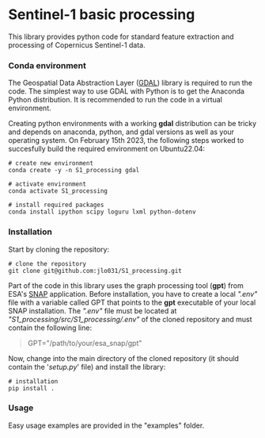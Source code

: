 # Sentinel-1 basic processing
This library provides python code for standard feature extraction and processing of Copernicus Sentinel-1 data.


### Conda environment
The Geospatial Data Abstraction Layer ([GDAL]) library is required to run the code.
The simplest way to use GDAL with Python is to get the Anaconda Python distribution.
It is recommended to run the code in a virtual environment.

Creating python environments with a working __gdal__ distribution can be tricky and depends on anaconda, python, and gdal versions as well as your operating system. On February 15th 2023, the following steps worked to succesfully build the required environment on Ubuntu22.04:

    # create new environment
    conda create -y -n S1_processing gdal
    
    # activate environment
    conda activate S1_processing
    
    # install required packages
    conda install ipython scipy loguru lxml python-dotenv


### Installation

Start by cloning the repository:

    # clone the repository
    git clone git@github.com:jlo031/S1_processing.git

Part of the code in this library uses the graph processing tool (__gpt__) from ESA's [SNAP] application. Before installation, you have to create a local _".env"_ file with a variable called GPT that points to the __gpt__ executable of your local SNAP installation. The _".env"_ file must be located at _"S1_processing/src/S1_processing/.env"_ of the cloned repository and must contain the following line:

>GPT="/path/to/your/esa_snap/gpt"

Now, change into the main directory of the cloned repository (it should contain the '_setup.py_' file) and install the library:

    # installation
    pip install .


### Usage

Easy usage examples are provided in the "examples" folder.


[GDAL]: https://gdal.org/
[SNAP]: https://step.esa.int
